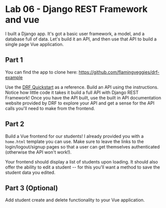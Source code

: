 # Lab 06 - Django REST Framework and vue

I built a Django app. It's got a basic user framework, a model, and a database full of data. Let's build it an API, and then use that API to build a single page Vue application.

## Part 1

You can find the app to clone here: https://github.com/flamingveggies/drf-example

Use the [DRF Quickstart](https://www.django-rest-framework.org/tutorial/quickstart/) as a reference. Build an API using the instructions. Notice how little code it takes it build a full API with Django REST Framework! Once you have the API built, use the built in API documentation website provided by DRF to explore your API and get a sense for the API calls you'll need to make from the frontend.

## Part 2

Build a Vue frontend for our students! I already provided you with a `home.html` template you can use. Make sure to leave the links to the login/logout/signup pages so that a user can get themselves authenticated (otherwise the API won't work!).

Your frontend should display a list of students upon loading. It should also offer the ability to edit a student -- for this you'll want a method to save the student data you edited.

## Part 3 (Optional)

Add student create and delete functionality to your Vue application.

